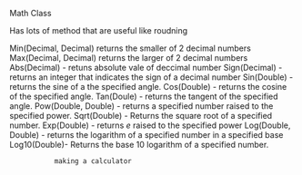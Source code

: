 Math Class

Has lots of method that are useful like roudning

Min(Decimal, Decimal) returns the smaller of 2 decimal numbers
Max(Decimal, Decimal) returns the larger of 2 decimal numbers
Abs(Decimal) - retuns absolute vale of deccimal number
Sign(Decimal) - returns an integer that indicates the sign
                of a decimal number
Sin(Double) - returns the sine of a the specified angle.
Cos(Double) - returns the cosine of the specified angle.
Tan(Doule) - returns the tangent of the specified angle.
Pow(Double, Double) - returns a specified number raised
                      to the specified power.
Sqrt(Double) - Returns the square root of a specified number.
Exp(Double) - returns *e* raised to the specified power
Log(Double, Double) - returns the logarithm of a specified
                      number in a specified base
Log10(Double)- Returns the base 10 logarithm of a specified
               number.

               making a calculator